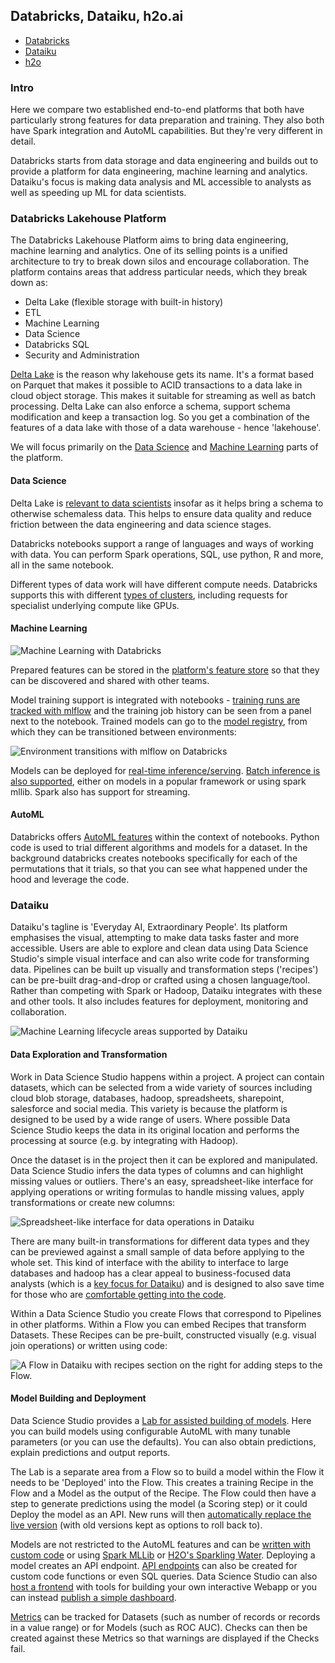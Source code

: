
## Databricks, Dataiku, h2o.ai

- [Databricks](#databricks-lakehouse-platform)
- [Dataiku](#dataiku)
- [h2o](#h2oai) 

### Intro

Here we compare two established end-to-end platforms that both have particularly strong features for data preparation and training. They also both have Spark integration and AutoML capabilities. But they&#39;re very different in detail.

Databricks starts from data storage and data engineering and builds out to provide a platform for data engineering, machine learning and analytics. Dataiku&#39;s focus is making data analysis and ML accessible to analysts as well as speeding up ML for data scientists.

### Databricks Lakehouse Platform

The Databricks Lakehouse Platform aims to bring data engineering, machine learning and analytics. One of its selling points is a unified architecture to try to break down silos and encourage collaboration. The platform contains areas that address particular needs, which they break down as:

- Delta Lake (flexible storage with built-in history)
- ETL
- Machine Learning
- Data Science
- Databricks SQL
- Security and Administration

[Delta Lake](https://databricks.com/product/data-science) is the reason why lakehouse gets its name. It&#39;s a format based on Parquet that makes it possible to ACID transactions to a data lake in cloud object storage. This makes it suitable for streaming as well as batch processing. Delta Lake can also enforce a schema, support schema modification and keep a transaction log. So you get a combination of the features of a data lake with those of a data warehouse - hence &#39;lakehouse&#39;.

We will focus primarily on the [Data Science](https://databricks.com/product/data-science) and [Machine Learning](https://databricks.com/product/machine-learning) parts of the platform.

#### Data Science

Delta Lake is [relevant to data scientists](https://databricks.com/discover/demos/machine-learning-with-mlflow) insofar as it helps bring a schema to otherwise schemaless data. This helps to ensure data quality and reduce friction between the data engineering and data science stages.

Databricks notebooks support a range of languages and ways of working with data. You can perform Spark operations, SQL, use python, R and more, all in the same notebook.

Different types of data work will have different compute needs. Databricks supports this with different [types of clusters](https://docs.databricks.com/clusters/index.html), including requests for specialist underlying compute like GPUs.

#### Machine Learning

![Machine Learning with Databricks](images/databricks/databricks-machine-learning.png)


Prepared features can be stored in the [platform&#39;s feature store](https://docs.databricks.com/applications/machine-learning/preprocess-data/index.html) so that they can be discovered and shared with other teams.

Model training support is integrated with notebooks - [training runs are tracked with mlflow](https://docs.databricks.com/applications/machine-learning/train-model/ml-quickstart.html) and the training job history can be seen from a panel next to the notebook. Trained models can go to the [model registry](https://docs.databricks.com/applications/machine-learning/manage-model-lifecycle/index.html), from which they can be transitioned between environments:

![Environment transitions with mlflow on Databricks](images/databricks/databricks-env-transition.png)

Models can be deployed for [real-time inference/serving](https://docs.databricks.com/applications/machine-learning/model-deploy/index.html). [Batch inference is also supported](https://docs.databricks.com/applications/machine-learning/model-inference/index.html), either on models in a popular framework or using spark mllib. Spark also has support for streaming.

#### AutoML

Databricks offers [AutoML features](https://docs.databricks.com/applications/machine-learning/automl.html) within the context of notebooks. Python code is used to trial different algorithms and models for a dataset. In the background databricks creates notebooks specifically for each of the permutations that it trials, so that you can see what happened under the hood and leverage the code.

### Dataiku

Dataiku&#39;s tagline is &#39;Everyday AI, Extraordinary People&#39;. Its platform emphasises the visual, attempting to make data tasks faster and more accessible. Users are able to explore and clean data using Data Science Studio&#39;s simple visual interface and can also write code for transforming data. Pipelines can be built up visually and transformation steps (&#39;recipes&#39;) can be pre-built drag-and-drop or crafted using a chosen language/tool. Rather than competing with Spark or Hadoop, Dataiku integrates with these and other tools. It also includes features for deployment, monitoring and collaboration.

![Machine Learning lifecycle areas supported by Dataiku](images/dataiku/dataiku-lifecycle.png)

#### Data Exploration and Transformation

Work in Data Science Studio happens within a project. A project can contain datasets, which can be selected from a wide variety of sources including cloud blob storage, databases, hadoop, spreadsheets, sharepoint, salesforce and social media. This variety is because the platform is designed to be used by a wide range of users. Where possible Data Science Studio keeps the data in its original location and performs the processing at source (e.g. by integrating with Hadoop).

Once the dataset is in the project then it can be explored and manipulated. Data Science Studio infers the data types of columns and can highlight missing values or outliers. There&#39;s an easy, spreadsheet-like interface for applying operations or writing formulas to handle missing values, apply transformations or create new columns:

![Spreadsheet-like interface for data operations in Dataiku](images/dataiku/dataiku-spreadsheetlike-interface.png)

There are many built-in transformations for different data types and they can be previewed against a small sample of data before applying to the whole set. This kind of interface with the ability to interface to large databases and hadoop has a clear appeal to business-focused data analysts (which is a [key focus for Dataiku](https://www.youtube.com/watch?v=MUwloqMJ8BQ)) and is designed to also save time for those who are [comfortable getting into the code](https://www.youtube.com/watch?v=ryZRRIjQ5Z8).

Within a Data Science Studio you create Flows that correspond to Pipelines in other platforms. Within a Flow you can embed Recipes that transform Datasets. These Recipes can be pre-built, constructed visually (e.g. visual join operations) or written using code:

![A Flow in Dataiku with recipes section on the right for adding steps to the Flow.](images/dataiku/dataiku-flow-recipes.png)

#### Model Building and Deployment

Data Science Studio provides a [Lab for assisted building of models](https://www.youtube.com/watch?v=cT4lRTNW9ns). Here you can build models using configurable AutoML with many tunable parameters (or you can use the defaults). You can also obtain predictions, explain predictions and output reports.

The Lab is a separate area from a Flow so to build a model within the Flow it needs to be &#39;Deployed&#39; into the Flow. This creates a training Recipe in the Flow and a Model as the output of the Recipe. The Flow could then have a step to generate predictions using the model (a Scoring step) or it could Deploy the model as an API. New runs will then [automatically replace the live version](https://www.youtube.com/watch?v=zWs_B_cVjtc) (with old versions kept as options to roll back to).

Models are not restricted to the AutoML features and can be [written with custom code](https://doc.dataiku.com/dss/latest/machine-learning/algorithms/in-memory-python.html#custom-models) or using [Spark MLLib](https://doc.dataiku.com/dss/latest/machine-learning/algorithms/mllib.html) or [H2O&#39;s Sparkling Water](https://doc.dataiku.com/dss/latest/machine-learning/algorithms/sparkling-water.html). Deploying a model creates an API endpoint. [API endpoints](https://doc.dataiku.com/dss/8.0/apinode/endpoints.html) can also be created for custom code functions or even SQL queries. Data Science Studio can also [host a frontend](https://doc.dataiku.com/dss/8.0/webapps/index.html#introduction-to-dss-webapps) with tools for building your own interactive Webapp or you can instead [publish a simple dashboard](https://doc.dataiku.com/dss/latest/dashboards/index.html).

[Metrics](https://knowledge.dataiku.com/latest/courses/automation/metrics-checks-hands-on.html) can be tracked for Datasets (such as number of records or records in a value range) or for Models (such as ROC AUC). Checks can then be created against these Metrics so that warnings are displayed if the Checks fail.
